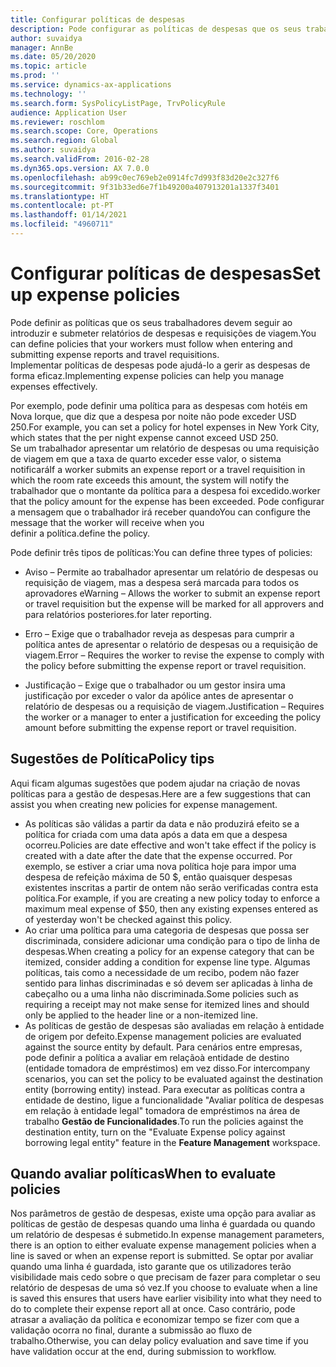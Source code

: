 ```yaml
---
title: Configurar políticas de despesas
description: Pode configurar as políticas de despesas que os seus trabalhadores devem seguir ao introduzir e submeter relatórios de despesas e requisições de viagem no Microsoft Dynamics 365 Finance.
author: suvaidya
manager: AnnBe
ms.date: 05/20/2020
ms.topic: article
ms.prod: ''
ms.service: dynamics-ax-applications
ms.technology: ''
ms.search.form: SysPolicyListPage, TrvPolicyRule
audience: Application User
ms.reviewer: roschlom
ms.search.scope: Core, Operations
ms.search.region: Global
ms.author: suvaidya
ms.search.validFrom: 2016-02-28
ms.dyn365.ops.version: AX 7.0.0
ms.openlocfilehash: ab99c0ec769eb2e0914fc7d993f83d20e2c327f6
ms.sourcegitcommit: 9f31b33ed6e7f1b49200a407913201a1337f3401
ms.translationtype: HT
ms.contentlocale: pt-PT
ms.lasthandoff: 01/14/2021
ms.locfileid: "4960711"
---
```

# <a name="set-up-expense-policies"></a><span data-ttu-id="9c94e-103">Configurar políticas de despesas</span><span class="sxs-lookup"><span data-stu-id="9c94e-103">Set up expense policies</span></span>

<span data-ttu-id="9c94e-104">Pode definir as políticas que os seus trabalhadores devem seguir ao introduzir e submeter relatórios de despesas e requisições de viagem.</span><span class="sxs-lookup"><span data-stu-id="9c94e-104">You can define policies that your workers must follow when entering and submitting expense reports and travel requisitions.</span></span>         
<span data-ttu-id="9c94e-105">Implementar políticas de despesas pode ajudá-lo a gerir as despesas de forma eficaz.</span><span class="sxs-lookup"><span data-stu-id="9c94e-105">Implementing expense policies can help you manage expenses effectively.</span></span>         

<span data-ttu-id="9c94e-106">Por exemplo, pode definir uma política para as despesas com hotéis em Nova Iorque, que diz que a despesa por noite não pode exceder USD 250.</span><span class="sxs-lookup"><span data-stu-id="9c94e-106">For example, you can set a policy for hotel expenses in New York City, which states that the per night expense cannot exceed USD 250.</span></span>       
<span data-ttu-id="9c94e-107">Se um trabalhador apresentar um relatório de despesas ou uma requisição de viagem em que a taxa de quarto exceder esse valor, o sistema notificará</span><span class="sxs-lookup"><span data-stu-id="9c94e-107">If a worker submits an expense report or a travel requisition in which the room rate exceeds this amount, the system will notify the</span></span>        
<span data-ttu-id="9c94e-108">trabalhador que o montante da política para a despesa foi excedido.</span><span class="sxs-lookup"><span data-stu-id="9c94e-108">worker that the policy amount for the expense has been exceeded.</span></span> <span data-ttu-id="9c94e-109">Pode configurar a mensagem que o trabalhador irá receber quando</span><span class="sxs-lookup"><span data-stu-id="9c94e-109">You can configure the message that the worker will receive when you</span></span>        
<span data-ttu-id="9c94e-110">definir a política.</span><span class="sxs-lookup"><span data-stu-id="9c94e-110">define the policy.</span></span>      
        
<span data-ttu-id="9c94e-111">Pode definir três tipos de políticas:</span><span class="sxs-lookup"><span data-stu-id="9c94e-111">You can define three types of policies:</span></span>         
        
- <span data-ttu-id="9c94e-112">Aviso – Permite ao trabalhador apresentar um relatório de despesas ou requisição de viagem, mas a despesa será marcada para todos os aprovadores e</span><span class="sxs-lookup"><span data-stu-id="9c94e-112">Warning – Allows the worker to submit an expense report or travel requisition but the expense will be marked for all approvers and</span></span>        
  <span data-ttu-id="9c94e-113">para relatórios posteriores.</span><span class="sxs-lookup"><span data-stu-id="9c94e-113">for later reporting.</span></span>        

- <span data-ttu-id="9c94e-114">Erro – Exige que o trabalhador reveja as despesas para cumprir a política antes de apresentar o relatório de despesas ou a requisição de viagem.</span><span class="sxs-lookup"><span data-stu-id="9c94e-114">Error – Requires the worker to revise the expense to comply with the policy before submitting the expense report or travel requisition.</span></span>       
 
 - <span data-ttu-id="9c94e-115">Justificação – Exige que o trabalhador ou um gestor insira uma justificação por exceder o valor da apólice antes de apresentar o relatório de despesas ou a requisição de viagem.</span><span class="sxs-lookup"><span data-stu-id="9c94e-115">Justification – Requires the worker or a manager to enter a justification for exceeding the policy amount before submitting the expense report or travel requisition.</span></span>        

## <a name="policy-tips"></a><span data-ttu-id="9c94e-116">Sugestões de Política</span><span class="sxs-lookup"><span data-stu-id="9c94e-116">Policy tips</span></span>
<span data-ttu-id="9c94e-117">Aqui ficam algumas sugestões que podem ajudar na criação de novas políticas para a gestão de despesas.</span><span class="sxs-lookup"><span data-stu-id="9c94e-117">Here are a few suggestions that can assist you when creating new policies for expense management.</span></span> 
* <span data-ttu-id="9c94e-118">As políticas são válidas a partir da data e não produzirá efeito se a política for criada com uma data após a data em que a despesa ocorreu.</span><span class="sxs-lookup"><span data-stu-id="9c94e-118">Policies are date effective and won't take effect if the policy is created with a date after the date that the expense occurred.</span></span> <span data-ttu-id="9c94e-119">Por exemplo, se estiver a criar uma nova política hoje para impor uma despesa de refeição máxima de 50 $, então quaisquer despesas existentes inscritas a partir de ontem não serão verificadas contra esta política.</span><span class="sxs-lookup"><span data-stu-id="9c94e-119">For example, if you are creating a new policy today to enforce a maximum meal expense of $50, then any existing expenses entered as of yesterday won't be checked against this policy.</span></span>
* <span data-ttu-id="9c94e-120">Ao criar uma política para uma categoria de despesas que possa ser discriminada, considere adicionar uma condição para o tipo de linha de despesas.</span><span class="sxs-lookup"><span data-stu-id="9c94e-120">When creating a policy for an expense category that can be itemized, consider adding a condition for expense line type.</span></span> <span data-ttu-id="9c94e-121">Algumas políticas, tais como a necessidade de um recibo, podem não fazer sentido para linhas discriminadas e só devem ser aplicadas à linha de cabeçalho ou a uma linha não discriminada.</span><span class="sxs-lookup"><span data-stu-id="9c94e-121">Some policies such as requiring a receipt may not make sense for itemized lines and should only be applied to the header line or a non-itemized line.</span></span> 
* <span data-ttu-id="9c94e-122">As políticas de gestão de despesas são avaliadas em relação à entidade de origem por defeito.</span><span class="sxs-lookup"><span data-stu-id="9c94e-122">Expense management policies are evaluated against the source entity by default.</span></span> <span data-ttu-id="9c94e-123">Para cenários entre empresas, pode definir a política a avaliar em relaçãoà entidade de destino (entidade tomadora de empréstimos) em vez disso.</span><span class="sxs-lookup"><span data-stu-id="9c94e-123">For intercompany scenarios, you can set the policy to be evaluated against the destination entity (borrowing entity) instead.</span></span> <span data-ttu-id="9c94e-124">Para executar as políticas contra a entidade de destino, ligue a funcionalidade "Avaliar política de despesas em relação à entidade legal" tomadora de empréstimos na área de trabalho **Gestão de Funcionalidades**.</span><span class="sxs-lookup"><span data-stu-id="9c94e-124">To run the policies against the destination entity, turn on the "Evaluate Expense policy against borrowing legal entity" feature in the **Feature Management** workspace.</span></span>

## <a name="when-to-evaluate-policies"></a><span data-ttu-id="9c94e-125">Quando avaliar políticas</span><span class="sxs-lookup"><span data-stu-id="9c94e-125">When to evaluate policies</span></span>

<span data-ttu-id="9c94e-126">Nos parâmetros de gestão de despesas, existe uma opção para avaliar as políticas de gestão de despesas quando uma linha é guardada ou quando um relatório de despesas é submetido.</span><span class="sxs-lookup"><span data-stu-id="9c94e-126">In expense management parameters, there is an option to either evaluate expense management policies when a line is saved or when an expense report is submitted.</span></span> <span data-ttu-id="9c94e-127">Se optar por avaliar quando uma linha é guardada, isto garante que os utilizadores terão visibilidade mais cedo sobre o que precisam de fazer para completar o seu relatório de despesas de uma só vez.</span><span class="sxs-lookup"><span data-stu-id="9c94e-127">If you choose to evaluate when a line is saved this ensures that users have earlier visibility into what they need to do to complete their expense report all at once.</span></span> <span data-ttu-id="9c94e-128">Caso contrário, pode atrasar a avaliação da política e economizar tempo se fizer com que a validação ocorra no final, durante a submissão ao fluxo de trabalho.</span><span class="sxs-lookup"><span data-stu-id="9c94e-128">Otherwise, you can delay policy evaluation and save time if you have validation occur at the end, during submission to workflow.</span></span>
